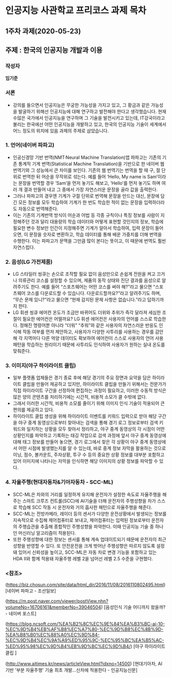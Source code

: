 # 인공지능 사관학교 프리코스 과제 목차

## 1주차 과제(2020-05-23)

## 주제 : 한국의 인공지능 개발과 이용

### 작성자
**임기준**

### 서론
* 강의를 들으면서 인공지능은 무궁한 가능성을 가지고 있고, 그 황금과 같은 가능성을 발굴하기 위해선 인공지능에 대해 연구하고 발전해야 한다고 생각했습니다. 현재 수많은 국가에서 인공지능을 연구하며 그 기술을 발전시키고 있는데, IT강국이라고 불리는 한국에선 어떤 인공지능을 개발하고 있고, 한국의 인공지능 기술이 세계에서 어느 정도의 위치에 있음 과제의 주제로 삼았습니다.

### __1. 언어(네이버 파파고)__
  * 인공신경망 기반 번역(NMT·Neural Machine Translation)앱 파파고는 기존의 기존 통계적 기계 번역(Statistical Machine Translation)을 기반으로 한 네이버 웹 번역기와 그 성능에서 큰 차이를 보인다. 기존의 웹 번역기는 번역을 할 때 구, 절 단위로 번역한 뒤 어순을 무작위로 섞는다. 예를 들어 ‘Hello, My name is Sam’이라는 문장을 번역할 경우 ‘Sam’을 먼저 놓기도 해보고, ‘Hello’를 먼저 놓기도 하며 여러 개 결과 만들어 내고 그 중에서 가장 자연스러운 문장을 골라 값을 출력한다. 
  * 그러나 파파고의 경우엔 기계가 구절 단위로 번역해 문장을 만드는 대신, 문장에 담긴 모든 정보를 모두 학습하여 기계가 한 번도 학습한 적이 없는 문장을 입력하더라도 자동으로 번역해준다. 
  * 이는 기존의 기계번역 방식이 어순과 어법 등 각종 규칙이나 특징 정보를 사람이 지정해주던 것과 달리 대용량의 학습 데이터와 어떻게 표현할 것인지의 정보, 학습에 필요한 변수 정보만 인간이 지정해주면 기계가 알아서 학습하여, 입력 문장이 들어오면, 이 문장을 숫자로 변환하고, 학습 데이터를 통해 배운 가중치를 더해 번역을 수행한다. 이는 파파고가 문맥을 그만큼 많이 본다는 뜻이고, 이 때문에 번역도 훨씬 자연스럽다. 
  
### __2. 음성(LG 가전제품)__
   * LG 스타일러 씽큐는 손으로 조작할 필요 없이 음성만으로 손쉽게 전원을 켜고 끄거나 의류관리 코스를 설정할 수 있으며, 제품의 동작 상태와 진단 결과를 음성으로 알려주기도 한다.
예를 들어 “스포츠웨어는 어떤 코스를 써야 해?”라고 물으면 “스포츠웨어 코스를 다운로드할 수 있습니다. 다운로드할까요?”라고 알려주기도 하며, “무슨 문제 있니?”라고 물으면 “현재 감지된 문제 사항은 없습니다.”라고 답하기까지 한다.
   * LG 휘센 씽큐 에어컨 온도가 조금만 바뀌어도 더위와 추위가 즉각 달라져 세심한 조절이 필요한 에어컨은 어떨까요? LG 휘센 에어컨은 사용자의 언어를 스스로 학습한다. 
정해진 명령어뿐 아니라 “더워” “추워”와 같은 사용자의 자연스러운 반응도 인식해 작동 여부를 먼저 제안하고, 사용자가 다양한 사투리를 사용하는 경우를 감안해 각 지역마다 다른 억양 데이터도 확보하여 에어컨이 스스로 사용자의 언어 사용패턴을 학습하는 원리이기 때문에 사투리도 인식하여 사용자가 원하는 실내 온도를 맞춰준다.

### __3. 이미지(야구 하이라이트 클립)__
   *  일부 플랫폼 업체들은 경기 종료 후에 해당 경기의 주요 장면과 요약을 담은 하이라이트 클립을 만들어 제공하고 있지만, 하이라이트 클립을 만들기 위해서는 전문가가 직접 하이라이트 구간을 선정하여 편집하는 과정이 필요하고, 이러한 수동적 방식은 많은 양의 콘텐츠를 처리하기에는 시간적, 비용적 소모가 클 수밖에 없다.
   * 그래서 이러한 시간적, 비용적 소모를 줄이기 위해 이미지 인식 기술이 적용되어 큰 편의를 제공하고 있다.
   * 하이라이트 클립 생성을 위해 하이라이트 이벤트를 키워드 입력으로 받아 해당 구간을 야구 중계 동영상으로부터 찾아내는 검색을 통해 경기 로그 정보로부터 검색 키워드와 일치하는 상황을 모두 찾아서 정리하고, 야구 중계 동영상의 각 시점이 어떤 상황인지를 파악하고 기록하는 태깅 작업으로 검색 과정에 앞서 야구 중계 동영상에 대해 태그 정보를 만들어 놓으면, 경기 로그에서 찾은 각 상황이 야구 중계 동영상에서 어떤 시점에 발생했는지를 알 수 있는데, 바로 중계 정보 자막을 활용하는 것으로 이닝, 점수, 볼카운트, 주자상황, 투구 수 등의 중요한 상황 정보를 대부분 포함하고 있어 이미지에 나타나는 자막을 인식하면 해당 이미지의 상황 정보를 파악할 수 있다.

### __4. 자율주행(현대자동차&기아자동차 - SCC-ML)__
   * SCC-ML은 차와의 거리를 일정하게 유지해 운전자가 설정한 속도로 자율주행을 해주는 스마트 크루즈 컨트롤(SCC)에 AI기술을 더해 운전자의 주행성향을 차가 스스로 학습해 SCC 작동 시 운전자와 거의 흡사한 패턴으로 자율주행을 해준다.
   * SCC-ML는 전방카메라, 레이더 등의 센서가 다양한 운전상황에서 발생되는 정보를 지속적으로 수집해 제어컴퓨터로 보내고, 제어컴퓨터는 입력된 정보로부터 운전자의 주행습관을 추출해 종합적인 주행성향을 파악한다. 이때 인공지능 기술 중 하나인 머신러닝 알고리즘이 적용된다.
   * 또한 주행성향에 대한 정보는 센서를 통해 계속 업데이트되기 때문에 운전자의 최근 성향을 반영할 수 있다. 또 안전운전을 크게 벗어난 주행성향은 따르지 않도록 설정돼 있어서 신뢰성을 높이고, SCC-ML은 자동 차로 변경 기능을 포함하고 있는 HDA II와 함께 적용돼 자율주행 레벨 2을 넘어선 레벨 2.5 수준을 구현했다.


### __<참조>__
(https://biz.chosun.com/site/data/html_dir/2016/11/08/2016110802495.html)
[네이버 파파고 - 조선일보]


(https://m.post.naver.com/viewer/postView.nhn?volumeNo=16706161&memberNo=39046504)
[음성인식 기술 어디까지 왔을까? - 네이버 포스트]


(https://blog.ncsoft.com/%EA%B2%8C%EC%9E%84%EA%B3%BC-ai-10-%EC%9D%B4%EB%AF%B8%EC%A7%80-%EC%9D%B8%EC%8B%9D-%EA%B8%B0%EC%88%A0%EC%9D%84-%EC%9D%B4%EC%9A%A9%ED%95%9C-%EC%95%BC%EA%B5%AC-%ED%95%98%EC%9D%B4%EB%9D%BC%EC%9D%B4/)
[야구 하이라이트 클립 ]


(http://www.aitimes.kr/news/articleView.html?idxno=14500)
[현대기아차, AI 기반 '부분 자율주행' 기술 최초 개발...신차에 적용한다 - 인공지능신문]






